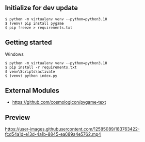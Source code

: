 ## Initialize for dev update

```
$ python -m virtualenv venv --python=python3.10
$ (venv) pip install pygame 
$ pip freeze > requirements.txt
```

## Getting started
Windows
```
$ python -m virtualenv venv --python=python3.10
$ pip install -r requirements.txt 
$ venv\Scripts\activate
$ (venv) python index.py
```

## External Modules
- https://github.com/cosmologicon/pygame-text

## Preview
https://user-images.githubusercontent.com/12585089/183763422-fcd54a1d-e13d-4a1b-8845-ea089a4e5762.mp4

